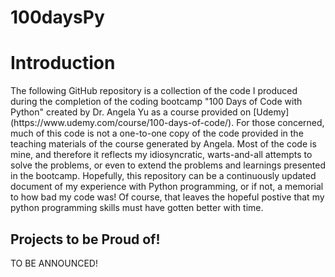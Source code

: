 # 100daysPy

<h1>Introduction</h1>
The following GitHub repository is a collection of the code I produced during the completion of the coding bootcamp "100 Days of Code with Python" created by Dr. Angela Yu as a course provided on [Udemy](https://www.udemy.com/course/100-days-of-code/). For those concerned, much of this code is not a one-to-one copy of the code provided in the teaching materials of the course generated by Angela. Most of the code is mine, and therefore it reflects my idiosyncratic, warts-and-all attempts to solve the problems, or even to extend the problems and learnings presented in the bootcamp. Hopefully, this repository can be a continuously updated document of my experience with Python programming, or if not, a memorial to how bad my code was! Of course, that leaves the hopeful postive that my python programming skills must have gotten better with time.

<h2>Projects to be Proud of!</h2>
TO BE ANNOUNCED!